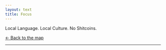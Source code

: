 ```yaml
---
layout: text 
title: Focus
---
```


Local Language. Local Culture. No Shitcoins.



[← Back to the map](/)

---
